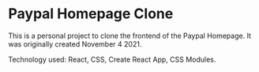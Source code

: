 # Paypal Homepage Clone

This is a personal project to clone the frontend of the Paypal Homepage. It was originally created November 4 2021.

Technology used: React, CSS, Create React App, CSS Modules.
